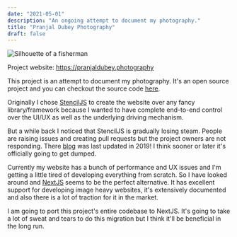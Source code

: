 ```yaml
---
date: "2021-05-01"
description: "An ongoing attempt to document my photography."
title: "Pranjal Dubey Photography"
draft: false
---
```


![Silhouette of a fisherman](/images/pranjal-dubey-photography-thumb.webp "Silhouette of a fisherman")

Project website: https://pranjaldubey.photography

This project is an attempt to document my photography. It's an open source project and you can checkout the source code [here](https://github.com/pranjalworm/click "Source code of Pranjal Dubey Photography").

Originally I chose [StencilJS](https://https://stenciljs.com/ "StencilJS") to create the website over any fancy library/framework because I wanted to have complete end-to-end control over the UI/UX as well as the underlying driving mechanism.

But a while back I noticed that StencilJS is gradually losing steam. People are raising issues and creating pull requests but the project owners are not responding. There [blog](https://stenciljs.com/blog "StencilJS Blog") was last updated in 2019! I think sooner or later it's officially going to get dumped.

Currently my website has a bunch of performance and UX issues and I'm getting a little tired of developing everything from scratch. So I have looked around and [NextJS](https://nextjs.org/ "NextJS") seems to be the perfect alternative. It has excellent support for developing image heavy websites, it's extensively documented and also there is a lot of traction for it in the market.

I am going to port this project's entire codebase to NextJS. It's going to take a lot of sweat and tears to do this migration but I think it'll be beneficial in the long run. 